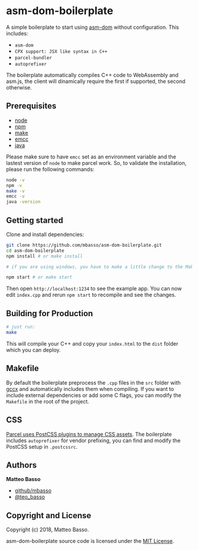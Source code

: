 # asm-dom-boilerplate

A simple boilerplate to start using [asm-dom](https://github.com/mbasso/asm-dom) without configuration.
This includes:

- `asm-dom`
- `CPX support: JSX like syntax in C++`
- `parcel-bundler`
- `autoprefixer`

The boilerplate automatically compiles C++ code to WebAssembly and asm.js, the client will dinamically require the first if supported, the second otherwise.

## Prerequisites

- [node](https://nodejs.org)
- [npm](http://npmjs.com/)
- [make](https://www.gnu.org/software/make/)
- [emcc](http://webassembly.org/getting-started/developers-guide/)
- [java](https://www.java.com)

Please make sure to have `emcc` set as an environment variable and the lastest version of `node` to make parcel work. So, to validate the installation, please run the following commands:

```bash
node -v
npm -v
make -v
emcc -v
java -version
```

## Getting started

Clone and install dependencies:

```bash
git clone https://github.com/mbasso/asm-dom-boilerplate.git
cd asm-dom-boilerplate
npm install # or make install

# if you are using windows, you have to make a little change to the Makefile in the root of the project, just open it and follow the instructions at the top

npm start # or make start
```

Then open `http://localhost:1234` to see the example app. You can now edit `index.cpp` and rerun `npm start` to recompile and see the changes.

## Building for Production

```bash
# just run:
make
```

This will compile your C++ and copy your `index.html` to the `dist` folder which you can deploy.

## Makefile

By default the boilerplate preprocess the `.cpp` files in the `src` folder with [gccx](https://github.com/mbasso/gccx) and automatically includes them when compiling. If you want to include external dependencies or add some C flags, you can modify the `Makefile` in the root of the project.

## CSS

[Parcel uses PostCSS plugins to manage CSS assets](https://parceljs.org/transforms.html#postcss).
The boilerplate includes `autoprefixer` for vendor prefixing, you can find and modify the PostCSS setup in `.postcssrc`.

## Authors

**Matteo Basso**
- [github/mbasso](https://github.com/mbasso)
- [@teo_basso](https://twitter.com/teo_basso)

## Copyright and License
Copyright (c) 2018, Matteo Basso.

asm-dom-boilerplate source code is licensed under the [MIT License](https://github.com/mbasso/asm-dom-boilerplate/blob/master/LICENSE.md).